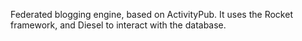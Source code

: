 Federated blogging engine, based on ActivityPub. It uses the Rocket framework, and Diesel to interact with the database.
